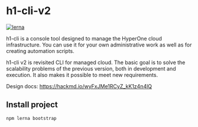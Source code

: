 # h1-cli-v2

[![lerna](https://img.shields.io/badge/maintained%20with-lerna-cc00ff.svg)](https://lerna.js.org/)

h1-cli is a console tool designed to manage the HyperOne cloud infrastructure. You can use it for your own administrative work as well as for creating automation scripts.

h1-cli v2 is revisited CLI for managed cloud. The basic goal is to solve the scalability problems of the previous version, both in development and execution. It also makes it possible to meet new requirements.

Design docs: https://hackmd.io/wyFxJMe1RCyZ_kK1z4n4lQ

## Install project

```
npm lerna bootstrap
```


